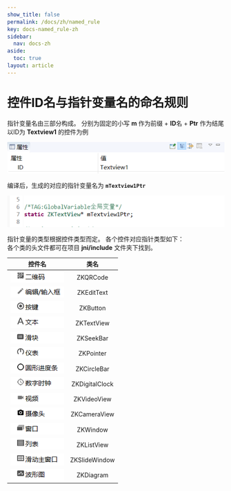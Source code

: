 ```yaml
---
show_title: false
permalink: /docs/zh/named_rule
key: docs-named_rule-zh
sidebar:
  nav: docs-zh
aside:
  toc: true
layout: article
---
```

# 控件ID名与指针变量名的命名规则

指针变量名由三部分构成。
分别为固定的小写 **m** 作为前缀 + **ID**名 + **Ptr** 作为结尾  
以ID为 **Textview1** 的控件为例  

![Textview1](assets/textview/Textview1.png) 
 
编译后，生成的对应的指针变量名为  **`mTextview1Ptr`**  

![mTextview1Ptr](assets/textview/mTextview1Ptr.png)  

指针变量的类型根据控件类型而定。 各个控件对应指针类型如下：   
各个类的头文件都可在项目 **jni/include** 文件夹下找到。

| 控件名 | 类名 
|:--------:|:-------:
| ![](assets/qrcode/icon.png)   | ZKQRCode  | 
| ![](assets/edittext/icon.png)   | ZKEditText   |
| ![](assets/button/icon.png)   | ZKButton    |
| ![](assets/textview/icon.png)    | ZKTextView   |
| ![](assets/seekbar/icon.png)   | ZKSeekBar   | 
| ![](assets/pointer/icon.png)   | ZKPointer   | 
| ![](assets/circlebar/icon.png)   | ZKCircleBar   | 
| ![](assets/clock/icon.png)   | ZKDigitalClock   | 
| ![](assets/video/icon.png)   | ZKVideoView   | 
| ![](assets/camera/icon.png)   | ZKCameraView   | 
| ![](assets/window/icon.png) | ZKWindow |
|  ![](assets/list/icon.png)| ZKListView |
|  ![](assets/slidewindow/icon.png) | ZKSlideWindow |
|  ![](assets/diagram/icon.png) | ZKDiagram |

